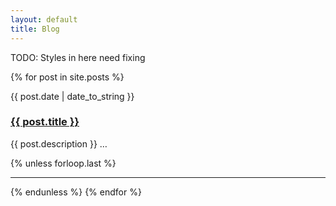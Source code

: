 ```yaml
---
layout: default
title: Blog
---
```


TODO: Styles in here need fixing

{% for post in site.posts %}
<div class="clearfix">
	<div class="span-3 post-date">
		{{ post.date | date_to_string }}
	</div>
	<div class="span-17 last">
		<h3 class="post-title"><a href="{{ post.url | replace_first: '/', '' }}">{{ post.title }}</a></h3>
		<p>{{ post.description }} <span class="quiet">&hellip;</span></p>
	</div>
</div>
{% unless forloop.last %}<hr />{% endunless %}
{% endfor %}
